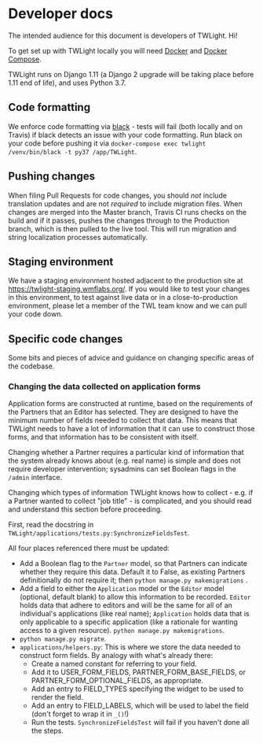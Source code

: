 # Developer docs

The intended audience for this document is developers of TWLight. Hi!

To get set up with TWLight locally you will need [Docker](https://www.docker.com/) and [Docker Compose](https://docs.docker.com/compose/).

TWLight runs on Django 1.11 (a Django 2 upgrade will be taking place before 1.11 end of life), and uses Python 3.7.

## Code formatting

We enforce code formatting via [black](https://github.com/psf/black) - tests will fail (both locally and on Travis) if black detects an issue with your code formatting. Run black on your code before pushing it via `docker-compose exec twlight /venv/bin/black -t py37 /app/TWLight`. 

## Pushing changes

When filing Pull Requests for code changes, you should _not_ include translation updates and are not _required_ to include migration files. When changes are merged into the Master branch, Travis CI runs checks on the build and if it passes, pushes the changes through to the Production branch, which is then pulled to the live tool. This will run migration and string localization processes automatically.

## Staging environment

We have a staging environment hosted adjacent to the production site at https://twlight-staging.wmflabs.org/. If you would like to test your changes in this environment, to test against live data or in a close-to-production environment, please let a member of the TWL team know and we can pull your code down.

## Specific code changes

Some bits and pieces of advice and guidance on changing specific areas of the codebase.

### Changing the data collected on application forms

Application forms are constructed at runtime, based on the requirements of the Partners that an Editor has selected. They are designed to have the minimum number of fields needed to collect that data. This means that TWLight needs to have a lot of information that it can use to construct those forms, and that information has to be consistent with itself.

Changing whether a Partner requires a particular kind of information that the system already knows about (e.g. real name) is simple and does not require developer intervention; sysadmins can set Boolean flags in the `/admin` interface.

Changing which types of information TWLight knows how to collect - e.g. if a Partner wanted to collect "job title" - is complicated, and you should read and understand this section before proceeding.

First, read the docstring in `TWLight/applications/tests.py:SynchronizeFieldsTest`.

All four places referenced there must be updated:
* Add a Boolean flag to the `Partner` model, so that Partners can indicate whether they require this data. Default it to False, as existing Partners definitionally do not require it; then `python manage.py makemigrations` .
* Add a field to either the `Application` model or the `Editor` model (optional, default blank) to allow this information to be recorded. `Editor` holds data that adhere to editors and will be the same for all of an individual's applications (like real name); `Application` holds data that is only applicable to a specific application (like a rationale for wanting access to a given resource). `python manage.py makemigrations`.
* `python manage.py migrate`.
* `applications/helpers.py`: This is where we store the data needed to construct form fields. By analogy with what's already there:
    * Create a named constant for referring to your field.
    * Add it to USER_FORM_FIELDS, PARTNER_FORM_BASE_FIELDS, or PARTNER_FORM_OPTIONAL_FIELDS, as appropriate.
    * Add an entry to FIELD_TYPES specifying the widget to be used to render the field.
    * Add an entry to FIELD_LABELS, which will be used to label the field (don't forget to wrap it in `_()`!)
    * Run the tests. `SynchronizeFieldsTest` will fail if you haven't done all the steps.
